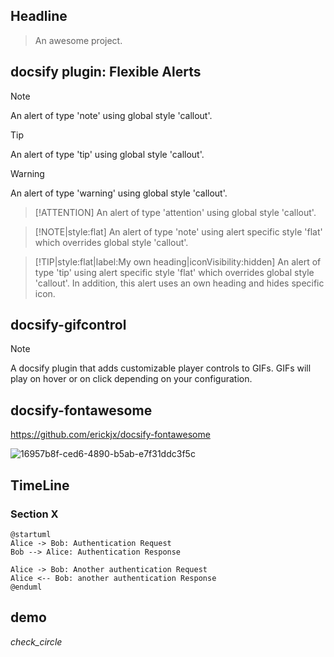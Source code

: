## Headline 

> An awesome project.

## docsify plugin: Flexible Alerts
> [!NOTE]
> An alert of type 'note' using global style 'callout'.

> [!TIP]
> An alert of type 'tip' using global style 'callout'.

> [!WARNING]
> An alert of type 'warning' using global style 'callout'.

> [!ATTENTION]
> An alert of type 'attention' using global style 'callout'.

> [!NOTE|style:flat]
> An alert of type 'note' using alert specific style 'flat' which overrides global style 'callout'.

> [!TIP|style:flat|label:My own heading|iconVisibility:hidden]
> An alert of type 'tip' using alert specific style 'flat' which overrides global style 'callout'.
> In addition, this alert uses an own heading and hides specific icon.

## docsify-gifcontrol
> [!NOTE]
> A docsify plugin that adds customizable player controls to GIFs. GIFs will play on hover or on click depending on your configuration.

## docsify-fontawesome
https://github.com/erickjx/docsify-fontawesome

![16957b8f-ced6-4890-b5ab-e7f31ddc3f5c](https://gitee.com/xiaoseame/PictureBed/raw/master/LR-Notes/16957b8f-ced6-4890-b5ab-e7f31ddc3f5c.jpg)




## TimeLine
### Section X
```plantuml
@startuml
Alice -> Bob: Authentication Request
Bob --> Alice: Authentication Response

Alice -> Bob: Another authentication Request
Alice <-- Bob: another authentication Response
@enduml
```

## demo
<i class="material-icons-two-tone">check_circle</i>
